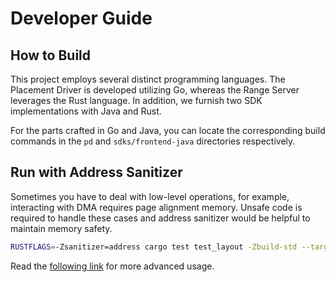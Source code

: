 # Developer Guide

## How to Build

This project employs several distinct programming languages. The Placement Driver is developed utilizing Go, whereas the Range Server leverages the Rust language. In addition, we furnish two SDK implementations with Java and Rust.

For the parts crafted in Go and Java, you can locate the corresponding build commands in the `pd` and `sdks/frontend-java` directories respectively.


## Run with Address Sanitizer

Sometimes you have to deal with low-level operations, for example, interacting with DMA requires page alignment memory. Unsafe code is required to handle these cases and address sanitizer would be helpful to maintain memory safety.

```sh
RUSTFLAGS=-Zsanitizer=address cargo test test_layout -Zbuild-std --target x86_64-unknown-linux-gnu
```
Read the [following link](https://doc.rust-lang.org/beta/unstable-book/compiler-flags/sanitizer.html) for more advanced usage.
